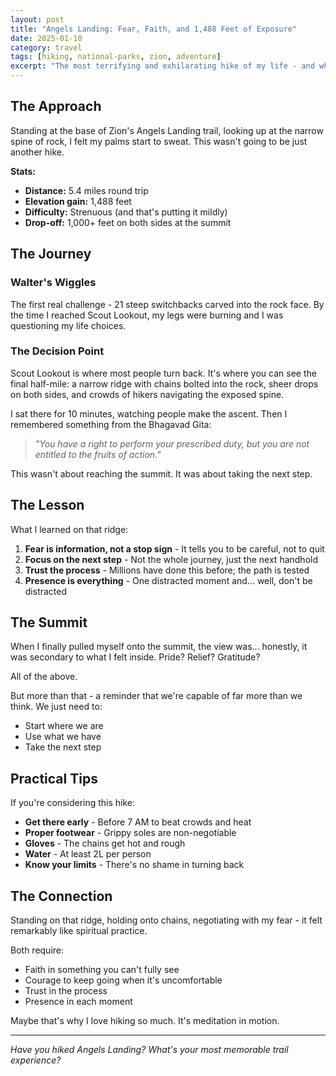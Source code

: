 ```yaml
---
layout: post
title: "Angels Landing: Fear, Faith, and 1,488 Feet of Exposure"
date: 2025-01-10
category: travel
tags: [hiking, national-parks, zion, adventure]
excerpt: "The most terrifying and exhilarating hike of my life - and what it taught me about courage."
---
```


## The Approach

Standing at the base of Zion's Angels Landing trail, looking up at the narrow spine of rock, I felt my palms start to sweat. This wasn't going to be just another hike.

**Stats:**
- **Distance:** 5.4 miles round trip
- **Elevation gain:** 1,488 feet
- **Difficulty:** Strenuous (and that's putting it mildly)
- **Drop-off:** 1,000+ feet on both sides at the summit

## The Journey

### Walter's Wiggles
The first real challenge - 21 steep switchbacks carved into the rock face. By the time I reached Scout Lookout, my legs were burning and I was questioning my life choices.

### The Decision Point
Scout Lookout is where most people turn back. It's where you can see the final half-mile: a narrow ridge with chains bolted into the rock, sheer drops on both sides, and crowds of hikers navigating the exposed spine.

I sat there for 10 minutes, watching people make the ascent. Then I remembered something from the Bhagavad Gita:

> *"You have a right to perform your prescribed duty, but you are not entitled to the fruits of action."*

This wasn't about reaching the summit. It was about taking the next step.

## The Lesson

What I learned on that ridge:
1. **Fear is information, not a stop sign** - It tells you to be careful, not to quit
2. **Focus on the next step** - Not the whole journey, just the next handhold
3. **Trust the process** - Millions have done this before; the path is tested
4. **Presence is everything** - One distracted moment and... well, don't be distracted

## The Summit

When I finally pulled myself onto the summit, the view was... honestly, it was secondary to what I felt inside. Pride? Relief? Gratitude?

All of the above.

But more than that - a reminder that we're capable of far more than we think. We just need to:
- Start where we are
- Use what we have
- Take the next step

## Practical Tips

If you're considering this hike:

- **Get there early** - Before 7 AM to beat crowds and heat
- **Proper footwear** - Grippy soles are non-negotiable
- **Gloves** - The chains get hot and rough
- **Water** - At least 2L per person
- **Know your limits** - There's no shame in turning back

## The Connection

Standing on that ridge, holding onto chains, negotiating with my fear - it felt remarkably like spiritual practice.

Both require:
- Faith in something you can't fully see
- Courage to keep going when it's uncomfortable
- Trust in the process
- Presence in each moment

Maybe that's why I love hiking so much. It's meditation in motion.

---

*Have you hiked Angels Landing? What's your most memorable trail experience?*
